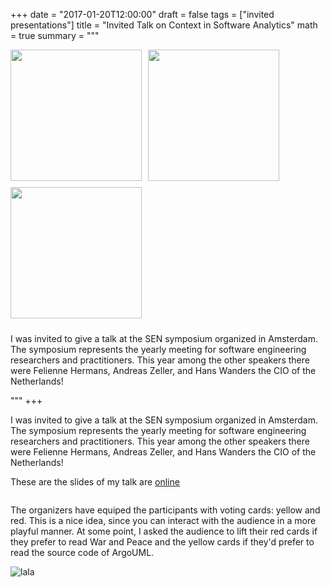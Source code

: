 +++
date = "2017-01-20T12:00:00"
draft = false
tags = ["invited presentations"]
title = "Invited Talk on Context in Software Analytics"
math = true
summary = """


<img src=/img/warandpeace-vs-argouml.jpg style="box-shadow:none; float: left; width:210px; padding: 10px; padding-top:0px; margin-top: 0px; margin-left: 0px; padding-left: 0px; margin-bottom: 0px; border-width: 0px;" />
<!-- <img src=/img/war-and-peace-presenting.jpg style="box-shadow:none; float: left; width:210px; padding: 10px; padding-top:0px; margin-top: 0px; margin-left: 0px; padding-left: 0px; margin-bottom: 0px; border-width: 0px;" />
 --><img src=/img/talking-at-sensym.jpg style="box-shadow:none; float: left; width:210px; padding: 10px; padding-top:0px; margin-top: 0px; margin-left: 0px; padding-left: 0px; margin-bottom: 0px; border-width: 0px;" />
<img src=/img/context-presentation-slide.jpg style="box-shadow:none; float: left; width:210px; padding: 10px; padding-top:0px; margin-top: 0px; margin-left: 0px; padding-left: 0px; margin-bottom: 0px; border-width: 1px;" />

<div  style="clear:both;"></div>

I was invited to give a talk at the SEN symposium organized in Amsterdam. 
The symposium represents the yearly meeting for software engineering 
researchers and practitioners. This year among the other speakers there
were Felienne Hermans, Andreas Zeller, and Hans Wanders the CIO of the Netherlands! 


"""
+++

I was invited to give a talk at the SEN symposium organized in Amsterdam. 
The symposium represents the yearly meeting for software engineering 
researchers and practitioners. This year among the other speakers there
were Felienne Hermans, Andreas Zeller, and Hans Wanders the CIO of the Netherlands! 

These are the slides of my talk are [online](/pdf/SEN-Symposium--TalkSlides.pdf)



<div  style="clear:both;"></div>


The organizers have equiped the participants with voting cards: yellow and 
red. This is a nice idea, since you can interact with the audience in a more
playful manner. At some point, I asked the audience to lift their red cards if they 
prefer to read War and Peace and the yellow cards if they'd prefer to read
the source code of ArgoUML. 

![lala](/img/warandpeace-vs-argouml.jpg)